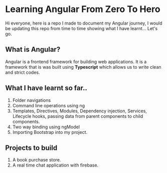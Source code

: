 # Learning Angular From Zero To Hero
 Hi everyone, here is a repo I made to document my Angular journey, I would be updating this repo from time to time showing what I have learnt... Let's go.


 ## What is Angular?

 Angular is a frontend framework for building web applications. It is a framework that is was built using **Typescript** which allows us to write clean and strict codes. 


## What I have learnt so far..

1. Folder navigations
2. Command line operations using ng
3. Templates, Directives, Modules, Dependency injection, Services, Lifecycle hooks, passing data from parent components to child components.
4. Two way binding using ngModel
5. Importing Bootstrap into my project.
   

## Projects to build 

1. A book purchase store.
2. A real time chat application with firebase.
   


   